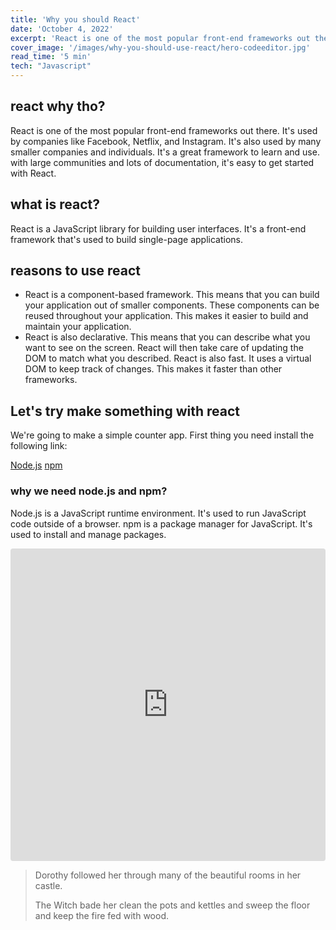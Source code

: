 ```yaml
---
title: 'Why you should React'
date: 'October 4, 2022'
excerpt: 'React is one of the most popular front-end frameworks out there'
cover_image: '/images/why-you-should-use-react/hero-codeeditor.jpg'
read_time: '5 min'
tech: "Javascript"
---
```


## react why tho?

React is one of the most popular front-end frameworks out there. It's used by companies like Facebook, Netflix, and Instagram. It's also used by many smaller companies and individuals. It's a great framework to learn and use. with large communities and lots of documentation, it's easy to get started with React.

## what is react?

React is a JavaScript library for building user interfaces. It's a front-end framework that's used to build single-page applications. 

## reasons to use react

- React is a component-based framework. This means that you can build your application out of smaller components. These components can be reused throughout your application. This makes it easier to build and maintain your application. 
- React is also declarative. This means that you can describe what you want to see on the screen. React will then take care of updating the DOM to match what you described. React is also fast. It uses a virtual DOM to keep track of changes. This makes it faster than other frameworks. 

## Let's try make something with react

We're going to make a simple counter app. First thing you need install the following link: 

[Node.js](https://nodejs.org/en/)
[npm](https://www.npmjs.com/get-npm) 

### why we need node.js and npm?

Node.js is a JavaScript runtime environment. It's used to run JavaScript code outside of a browser. npm is a package manager for JavaScript. It's used to install and manage packages. 



<iframe src="https://codesandbox.io/embed/cold-firefly-iydsj6?autoresize=1&fontsize=14&hidenavigation=1&theme=dark"
     style="width:100%; height:500px; border:0; border-radius: 4px; overflow:hidden;"
     title="cold-firefly-iydsj6"
     allow="accelerometer; ambient-light-sensor; camera; encrypted-media; geolocation; gyroscope; hid; microphone; midi; payment; usb; vr; xr-spatial-tracking"
     sandbox="allow-forms allow-modals allow-popups allow-presentation allow-same-origin allow-scripts">
</iframe>

> Dorothy followed her through many of the beautiful rooms in her castle.
>
> The Witch bade her clean the pots and kettles and sweep the floor and keep the fire fed with wood.